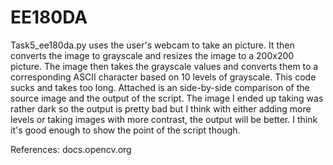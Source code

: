 # EE180DA
Task5_ee180da.py uses the user's webcam to take an picture. It then converts the image to grayscale and resizes the image to a 200x200 picture. The image then takes the grayscale values and converts them to a corresponding ASCII character based on 10 levels of grayscale. This code sucks and takes too long. Attached is an side-by-side comparison of the source image and the output of the script. 
The image I ended up taking was rather dark so the output is pretty bad but I think with either adding more levels or taking images with more contrast, the output will be better. I think it's good enough to show the point of the script though.


References: docs.opencv.org